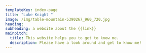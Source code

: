 ```yaml
---
templateKey: index-page
title: "Luke Knight "
image: /img/table-mountain-5390267_960_720.jpg
heading: 
subheading: a website about the {{link}}
mainpitch:
  title: This website helps you to get to know me.
  description: Please have a look around and get to know me!
---
```

